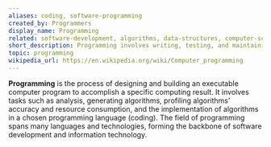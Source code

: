 ```yaml
---
aliases: coding, software-programming
created_by: Programmers
display_name: Programming
related: software-development, algorithms, data-structures, computer-science
short_description: Programming involves writing, testing, and maintaining code to build software applications.
topic: programming
wikipedia_url: https://en.wikipedia.org/wiki/Computer_programming
---
```

**Programming** is the process of designing and building an executable computer program to accomplish a specific computing result. It involves tasks such as analysis, generating algorithms, profiling algorithms' accuracy and resource consumption, and the implementation of algorithms in a chosen programming language (coding). The field of programming spans many languages and technologies, forming the backbone of software development and information technology.
